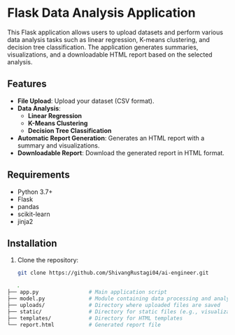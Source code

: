 # Flask Data Analysis Application

This Flask application allows users to upload datasets and perform various data analysis tasks such as linear regression, K-means clustering, and decision tree classification. The application generates summaries, visualizations, and a downloadable HTML report based on the selected analysis.

## Features

- **File Upload**: Upload your dataset (CSV format).
- **Data Analysis**:
  - **Linear Regression**
  - **K-Means Clustering**
  - **Decision Tree Classification**
- **Automatic Report Generation**: Generates an HTML report with a summary and visualizations.
- **Downloadable Report**: Download the generated report in HTML format.

## Requirements

- Python 3.7+
- Flask
- pandas
- scikit-learn
- jinja2

## Installation

1. Clone the repository:

   ```bash
   git clone https://github.com/ShivangRustagi04/ai-engineer.git
   ```


```bash
   .
├── app.py                # Main application script
├── model.py              # Module containing data processing and analysis functions
├── uploads/              # Directory where uploaded files are saved
├── static/               # Directory for static files (e.g., visualizations)
├── templates/            # Directory for HTML templates
└── report.html           # Generated report file
```



   
